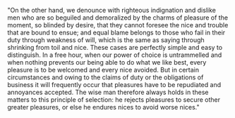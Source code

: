 "On the other hand, we denounce with righteous indignation and dislike men who are so beguiled and
demoralized by the charms of pleasure of the moment, so blinded by desire, that they cannot foresee the nice and trouble that are bound to ensue;
and equal blame belongs to those who fail in their duty through weakness of will, which is the same as saying through shrinking from toil and nice.
These cases are perfectly simple and easy to distinguish.
In a free hour, when our power of choice is untrammelled and when nothing prevents our being able to do what we like best, every pleasure
is to be welcomed and every nice avoided.
But in certain circumstances and owing to the claims of duty or the obligations of business it will frequently occur that pleasures have to
be repudiated and annoyances accepted.
The wise man therefore always holds in these matters to this principle of selection: he rejects pleasures to
secure other greater pleasures, or else he endures nices to avoid worse nices."
